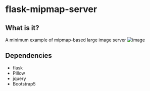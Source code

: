 # flask-mipmap-server
## What is it?
A minimum example of mipmap-based large image server
![image](https://user-images.githubusercontent.com/14792604/139089642-3d2e8eac-5099-45a9-9b6e-7e986b08f57c.png)

## Dependencies
- flask
- Pillow
- jquery
- Bootstrap5
